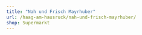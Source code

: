 ```yaml
---
title: "Nah und Frisch Mayrhuber"
url: /haag-am-hausruck/nah-und-frisch-mayrhuber/
shop: Supermarkt
---
```

